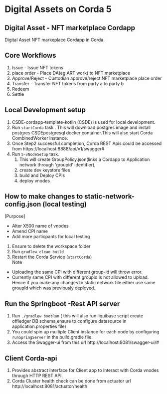 # Digital Assets on Corda 5

## Digital Asset  - NFT marketplace Cordapp
Digital Asset  NFT markeplace Cordapp in Corda.

## Core Workflows
1. Issue - Issue NFT tokens
2. place order - Place DA(eg ART work) to NFT marketplace
3. Approve/Reject - Custodian approve/reject NFT marketplace place order
4. Transfer - Transfer NFT tokens from party a to party b
5. Redeem
6. Settle 

## Local Development setup
1. CSDE-cordapp-template-kotlin (CSDE) is used for local development.
2. Run `startCorda` task . This will download postgres image and install postgres CSDEpostgresql docker container.This will also start Corda CombinedWorker instance.
3. Once Step2 successful completion, Corda REST Apis could be accessed from https://localhost:8888/api/v1/swagger#
4. Run `5-vNodeSetup` task.
    1. This will create GroupPolicy.json(links a Cordapp to Application network through 'groupid' identifier),
    2. create dev keystore files
    3. build and Deploy CPIs
    4. deploy vnodes

## How to make changes to static-network-config.json (local testing)
[Purpose]
- Alter X500 name of vnodes
- Amend CPI name
- Add more particpants for local testing
1. Ensure to delete the workspace folder
2. Run `gradlew clean build`
3. Restart the Corda Service (`startCorda`)\
   Note
- Uploading the same CPI with different group-id will throw error.
- Currently same CPI with different groupid is not allowed to upload.
  Hence if you make any changes to static network file either use same groupId
  which was previously deployed.


## Run the Springboot -Rest API server
1. Run `./gradlew bootRun` ( this will also run liquibase script create offledger DB schema,ensure to configure datasource in application.properties file)
2. You could spin up multiple Client instance for each node by configuring `runSpringServer` in the build.gradle file.
3. Access the Swagger-ui from this url http://localhost:8081/swagger-ui/#

## Client Corda-api
1. Provides abstract interface for Client app to interact with Corda vnodes through HTTP REST API.
2. Corda Cluster health check can be done from actuator url http://localhost:8081/actuator/health

